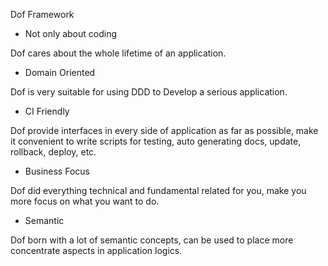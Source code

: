 Dof Framework

- Not only about coding

Dof cares about the whole lifetime of an application.

- Domain Oriented

Dof is very suitable for using DDD to Develop a serious application.

- CI Friendly

Dof provide interfaces in every side of application as far as possible, make it convenient to write scripts for testing, auto generating docs, update, rollback, deploy, etc.

- Business Focus

Dof did everything technical and fundamental related for you, make you more focus on what you want to do.

- Semantic

Dof born with a lot of semantic concepts, can be used to place more concentrate aspects in application logics.